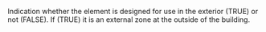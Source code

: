 ﻿Indication whether the element is designed for use in the exterior (TRUE) or not (FALSE). If (TRUE) it is an external zone at the outside of the building.
